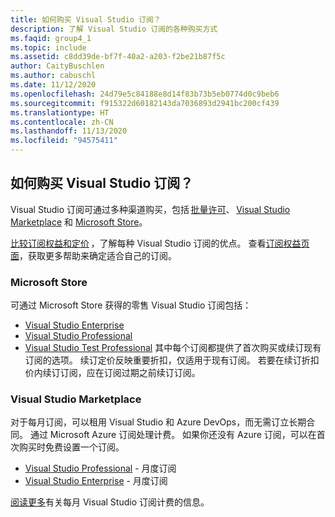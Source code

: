 ```yaml
---
title: 如何购买 Visual Studio 订阅？
description: 了解 Visual Studio 订阅的各种购买方式
ms.faqid: group4_1
ms.topic: include
ms.assetid: c8dd39de-bf7f-40a2-a203-f2be21b87f5c
author: CaityBuschlen
ms.author: cabuschl
ms.date: 11/12/2020
ms.openlocfilehash: 24d79e5c84188e8d14f83b73b5eb0774d0c9beb6
ms.sourcegitcommit: f915322d60182143da7036893d2941bc200cf439
ms.translationtype: HT
ms.contentlocale: zh-CN
ms.lasthandoff: 11/13/2020
ms.locfileid: "94575411"
---
```

## <a name="how-do-i-purchase-visual-studio-subscriptions"></a>如何购买 Visual Studio 订阅？
Visual Studio 订阅可通过多种渠道购买，包括 [批量许可](https://www.microsoft.com/licensing/default)、 [Visual Studio Marketplace](https://marketplace.visualstudio.com/subscriptions) 和 [Microsoft Store](https://www.microsoft.com/store/collections/visualstudio)。  

[比较订阅权益和定价](https://visualstudio.microsoft.com/vs/pricing/) ，了解每种 Visual Studio 订阅的优点。 查看[订阅权益页面](https://visualstudio.microsoft.com/vs/benefits/)，获取更多帮助来确定适合自己的订阅。   

### <a name="microsoft-store"></a>Microsoft Store
可通过 Microsoft Store 获得的零售 Visual Studio 订阅包括： 
- [Visual Studio Enterprise](https://www.microsoft.com/p/visual-studio-enterprise-subscription/dg7gmgf0dst4?activetab=pivot%3aoverviewtab) 
- [Visual Studio Professional](https://www.microsoft.com/p/visual-studio-professional-subscription/dg7gmgf0dst3?activetab=pivot%3aoverviewtab) 
- [Visual Studio Test Professional](https://www.microsoft.com/p/visual-studio-test-professional-subscription/dg7gmgf0dst6?activetab=pivot%3aoverviewtab) 其中每个订阅都提供了首次购买或续订现有订阅的选项。 续订定价反映重要折扣，仅适用于现有订阅。 若要在续订折扣价内续订订阅，应在订阅过期之前续订订阅。 

### <a name="visual-studio-marketplace"></a>Visual Studio Marketplace 
对于每月订阅，可以租用 Visual Studio 和 Azure DevOps，而无需订立长期合同。 通过 Microsoft Azure 订阅处理计费。 如果你还没有 Azure 订阅，可以在首次购买时免费设置一个订阅。  
- [Visual Studio Professional](https://marketplace.visualstudio.com/items?itemName=ms.vs-professional-monthly) - 月度订阅 
- [Visual Studio Enterprise](https://marketplace.visualstudio.com/items?itemName=ms.vs-enterprise-monthly) - 月度订阅 
 
[阅读更多](https://docs.microsoft.com/visualstudio/subscriptions/vscloud-billing-faq)有关每月 Visual Studio 订阅计费的信息。 
